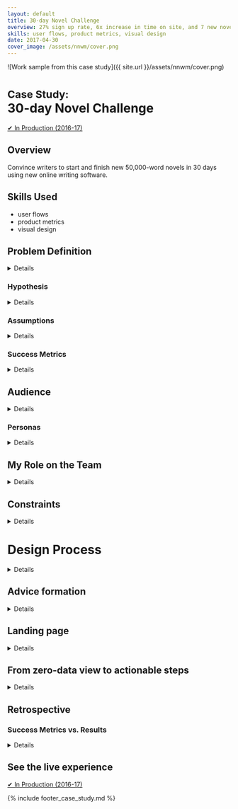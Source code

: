 ```yaml
---
layout: default
title: 30-day Novel Challenge
overview: 27% sign up rate, 6x increase in time on site, and 7 new novels drafted in untested online writing software.
skills: user flows, product metrics, visual design
date: 2017-04-30
cover_image: /assets/nnwm/cover.png
---
```


![Work sample from this case study]({{ site.url }}/assets/nnwm/cover.png)

# <small>Case Study:</small> <br />30-day Novel Challenge

<a href="https://www.therightmargin.com/nanowrimo?ref=avkux" type="button" class="btn btn-success" target="_blank">&#10004; In Production (2016-17)</a>

## Overview

Convince writers to start and finish new 50,000-word novels in 30 days using  new online writing software.

## Skills Used

* user flows
* product metrics
* visual design

## Problem Definition

<details>
  <p>
    Every November, hundreds of thousands of writers around the world attempt to write 50,000 words of a new novel by Nov. 30 as part of National Novel Writing Month (NaNoWriMo). Reaching the 50k word count is winning NaNoWriMo. We wanted to entice 2016 NaNoWriMo participants to start (and ideally write) a new 50,000-word novel in 30 days using our online writing software at TheRightMargin.
  </p>
</details>

### Hypothesis

<details>
  <p>
    Creating a template of NaNoWriMo best practices, putting those best practices into our software, and giving the template away to NaNoWriMo participants via extended trials (through Nov. 30), would lead to more NaNoWriMo winners and customers for TheRightMargin.
  </p>
</details>

### Assumptions

<details>

  <ol>

    <li>
      Our inbound marketing can generate enough traffic without expensive NaNoWriMo sponsorship.
    </li>

    <li>
      Our writing software features present unique value for novel writers to reimagine their 50,000-word goal as a series of actionable milestones and tasks.
    </li>

    <li>
      An extended trial will help new users win NaNoWriMo and convert to customers.
    </li>

  </ol>

</details>

### Success Metrics

<details>

  <ol>

    <li>
      250 sign ups via a custom landing page
    </li>

    <li>
      Increased average time on site (> 5 minutes) and retention
    </li>

    <li>
      10% of trials to convert to customers
    </li>

  </ol>

</details>

## Audience

<details>

  <p>
    In November 2015, <a href="http://nanowrimo.org/press#nanofacts">431,626 writers</a> attempted to write 50,000 words to win NaNoWriMo. <a href="http://nanowrimo.org/impact#annualreports">~11.5% reached their goal</a>.
  </p>

  <p>
    In our initial discussion with past NaNoWriMo participants, we learned that many were inundated with resources before and during NaNoWriMo. Those that had prepared before November found themselves in a much better position to make progress during November, even if they didn&#39;t win. There was no consistently in tools used, though most people wrote digitally to keep track of their daily and overall word count.
  </p>

  <p>
    Our writing software at TheRightMargin helps writers break lofty goals (e.g. write a novel) into actionable milestones and tasks, with optional dates and encouragement. We felt like our approach could drastically help NaNoWriMo participants.
  </p>

</details>

### Personas

<details>
  <p>
    We found two NaNoWriMo personas: plotters and pantsers. Plotters prepared before November with research, outlines, and generally making room in their schedules and life for NaNoWriMo. Pantsers may have freed up more time for writing but did not do any preparatory work on their novels before November. We targeted largely plotters before November because it afforded more time to market and they already seemed more aligned with TheRightMargin's product philosophy.
  </p>
</details>

## My Role on the Team

<details>

  <p>
    As Senior UX Designer &amp; Engineer, I worked:
  </p>

  <ul>

    <li>
      with our Founder and our UX designer to collect and synthesize NaNoWriMo best practices
    </li>

    <li>
      with our head of marketing to create and iterate on a NaNoWriMo landing page and product language
    </li>

    <li>
      to design and implement all product updates
    </li>

  </ul>

</details>

## Constraints

<details>
  <p>
    Our biggest constraint was time. We wanted to launch both a landing page, new sign up process, and the ability to benefit from NaNoWriMo best practices in-product within 4 weeks. That would give us 2 months to collect sign ups, iterate, and enter November.
  </p>
</details>

# Design Process

<details>
  <p>
    We conducted initial research by tapping into the local writing community, past NaNoWriMo participants via nanowrimo.org forums, meetups, and personal networks, and my personal experience doing similar challenges such as the 3-day Novel Contest. From our initial discussions, we quickly gathered that the plotter persona gave themselves a much higher chance of winning (writing 50,000 words by Nov. 30) by preparing before Nov 1.
  </p>
</details>

## Advice formation

<details>

  <p>
    Interviews with past participants, retrospective blog posts, and the nanowrimo.org were our best sources of advice on how to excel at NaNoWriMo. We arranged our takeaways in chronological writing milestones, full of actionable writing tasks, each with prompts to assist the completion of said task. They took the form of this hierarchy:
  </p>

  <p>
    <strong>Project: My NaNoWriMo novel</strong>
  </p>

  <pre><code>
- Milestone: Make time for a productive November (October 15)

  * Task: Set my intention
    Prompt: intention (n.) — why am I participating in NaNoWriMo?
      Refer to this throughout November to keep yourself motivated.

  * Task: Identify my writing workspace at home or in another location
    Prompt: Where have I done my best writing?

  * Task: ...
    Prompt: ...

- Milestone: Plan my way to a novel-length idea (October 21)

  * Task: What is central dramatic question my novel will answer?
    Prompt: ...

  * Task: Based on my central question, write a one sentence summary of my novel
    Prompt: ...

  * Task: ...
    Prompt: ...

- Milestone: ...

  * Task: ...
    Prompt: ...

- Milestone: 1,667 words written (November 1)

  * Task: ...
    Prompt: ...
  </code></pre>

</details>

## Landing page

<details>

  <p>
    The landing page I designed (<a href="https://www.therightmargin.com/nanowrimo?ref=avkux">live as of April 2017</a>) spoke to preparation being the key to winning, in line with our plotter persona.
  </p>

  <p>
    <img src="{{ site.url }}/assets/nnwm/nnwm-lp.png" alt="NaNoWriMo 2016 Landing Page for TheRightMargin">
  </p>

</details>

## From zero-data view to actionable steps

<details>

  <p>
    We learned that once November started, no one would be seeking new advice so anything we offered had to be baked into the product. So rather than giving NaNoWriMo sign ups an catch-all onboarding experience or a <strong>zero-data</strong> view applicable to any writing project&hellip;
  </p>

  <p>
    <img src="{{ site.url }}/assets/nnwm/zero-data.png" alt="TheRightMargin&#39;s zero-data view">
  </p>

  <p>
    &hellip;we incorporated the best practices we learned into a writing project tailored to NaNoWriMo:
  </p>

  <p>
    <img src="{{ site.url }}/assets/nnwm/nnwm-data.png" alt="TheRightMargin&#39;s new NaNoWriMo project">
  </p>

  <p>
    Because of the new sign up flow, I advocated and implemented tracking NaNoWriMo participants as a new user cohort, so we could compare and contrast their performance and metrics to existing and future users.
  </p>

</details>

## Retrospective

### Success Metrics vs. Results

<details>

  <ol>

    <li>
      <p>
        Goal: 250 sign ups via a custom landing page
      </p>

      <blockquote>
        <p>
          271 sign ups at a 27% conversion from visitor to trial
        </p>
      </blockquote>
    </li>

    <li>
      <p>
        Goal: Increased average time on site (&gt; 5 minutes)
      </p>

      <blockquote>
        <p>
          Average time on site increased to &gt; 30 minutes
        </p>
      </blockquote>
    </li>

    <li>
      <p>
        Goal: 10% of trials to convert to customers
      </p>

      <blockquote>
        <p>
          1.1% conversion from trial to customer
        </p>
      </blockquote>
    </li>

    <li>
      <p>
        Goal: none set for NaNoWriMo winners
      </p>

      <blockquote>
        <p>
          7 participants wrote at least 50,000 words and won NaNoWriMo
        </p>
      </blockquote>
    </li>

  </ol>

  <p>
    Our inbound marketing and landing page design proved to be very effective. Time on site and the numbers of winners showed that we served an engaging, relevant experience before and during NaNoWriMo.
  </p>

  <p>
    Unfortunately, this was not enough to drive more trials to become customers. This may speak to the urgency of writing during NaNoWriMo and the general burn out after (something I personally experienced as a participant). Our extended trial hypothesis did not have enough impact to drive revenue. Furthermore, metrics showed that while initial engagement showed a drastic improvement, retention did not improve nearly as much.
  </p>

  <p>
    If I were to do this again, I would focus my efforts on testing our content to drive repeat use—perhaps treat our in-product NaNoWriMo advice as a funnel itself and look for leaks.
  </p>

</details>

## See the live experience

<a href="https://www.therightmargin.com/nanowrimo?ref=avkux" type="button" class="btn btn-success" target="_blank">&#10004; In Production (2016-17)</a>

{% include footer_case_study.md %}
